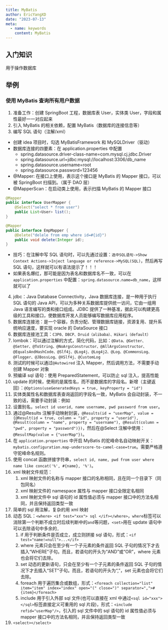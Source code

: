 ```yaml
---
title: MyBatis
author: EricYangXD
date: "2023-07-13"
meta:
  - name: keywords
    content: MyBatis
---
```


## 入门知识

用于操作数据库

## 举例

### 使用 MyBatis 查询所有用户数据

1. 准备工作：创建 SpringBoot 工程，数据库表 User，实体类 User，字段和属性最好一一对应起来
2. 引入 MyBatis 的相关依赖，配置 MyBatis（数据库的连接信息等）
3. 编写 SQL 语句（注解/xml）

- 创建 idea 项目时，勾选 MyBatisFramework 和 MySQLDriver（驱动）
- 数据库连接的四要素：在 application.properties 中配置
  - spring.datasource.driver-class-name=com.mysql.cj.jdbc.Driver
  - spring.datasource.url=jdbc:mysql://localhost:3306/db_name
  - spring.datasource.username=root
  - spring.datasource.password=123456
- @Mapper: 在接口上使用，表示这个接口是 MyBatis 的 Mapper 接口，可以被 SpringBoot 扫描到。（属于 DAO 层）
- @MapperScan：在启动类上使用，表示扫描 MyBatis 的 Mapper 接口

```java
@Mapper
public interface UserMapper {
    @Select("select * from user")
    public List<User> list();
}

@Mapper
public interface EmpMapper {
    @Delete("delele from emp where id=#{id}")
    public void delete(Integer id);
}
```

- 技巧：在注解中写 SQL 语句时，可以先通过设置：`选中SQL语句->Show Context Actions->Inject language or reference->MySQL(SQL)`，然后再写 SQL 语句，这样就可以有语法提示了！！！
- 如果表名爆红，那可能是因为表名和数据库名不一致，可以在 `application.properties` 中配置：`spring.datasource.name=db_name`，这样就可以了

4. jdbc：Java Database Connectivity，Java 数据库连接，是一种用于执行 SQL 语句的 Java API，可以为多种关系数据库提供统一访问，它由一组用 Java 语言编写的类和接口组成。JDBC 提供了一种基准，据此可以构建更高级的工具和接口，使数据库开发人员能够编写数据库应用程序。
5. 数据库连接池：是一个容器，负责分配、管理数据库链接，资源复用、提升系统响应速度，要实现 oracle 的 DataSource 接口
6. 数据库连接池工具：`C3P0、DBCP、Druid（alibaba）、Hikari（default）`
7. lombok：可以通过注解的方式，简化代码，比如：`@Data、@Getter、@Setter、@ToString、@NoArgsConstructor、@AllArgsConstructor、@EqualsAndHashCode、@Slf4j、@Log4j、@Log4j2、@Log、@CommonsLog、@Flogger、@JBossLog、@XSlf4j、@CustomLog`
8. 测试的时候可以通过`@Autowired` 注入 Mapper，然后调用方法，不需要手动创建 Mapper 对象
9. 预编译 sql 语句：使用 PreparedStatement，可以防止 sql 注入，提高性能
10. update 的时候，使用的是属性名，而不是数据库的字段名。新增（主键返回）：`@Options(useGeneratedKeys = true, keyProperty = "id")`
11. 实体类属性名和数据库表查询返回的字段名一致，MyBatis 会自动封装，不一致的话，需要手动封装：例如
12. 设置别名，`select id userid, name username, pwd password from user`。
13. 通过@Results 注解手动映射封装，`@Results(id = "userMap", value = {@Result(id = true, column = "id", property = "userid"), @Result(column = "name", property = "username"), @Result(column = "pwd", property = "password")})`，然后在@Select 注解中使用：`@ResultMap(value = {"userMap"})`。
14. 在 `application.properties` 中开启 MyBatis 的驼峰命名自动映射开关：`mybatis.configuration.map-underscore-to-camel-case=true`。需要严格遵守驼峰命名规则。
15. 使用 concat 函数拼接字符串，`select id, name, pwd from user where name like concat('%', #{name}, '%')`。
16. xml 映射文件规范：
    1. xml 映射文件的名称与 mapper 接口的名称相同，且在同一个目录下（同包同名）
    2. xml 映射文件的 namespace 属性与 mapper 接口全限定名相同
    3. xml 映射文件中 sql 语句的 id 属性值必须与 mapper 接口中的方法名相同，并且保持返回类型一致
17. 简单的 sql 用注解，复杂的用 xml 映射
18. 动态 SQL：`<where> <if test="xxx"> sql </if></where>`，`where`标签可以消除第一个判断不成立时后续判断中的`and`等问题，`<set>`用在 update 语句中可以去除语句中多余的`,`
    1. if 用于判断条件是否成立，成立则拼接 sql 语句，形式：`<if test="name!=null">...</if>`
    2. where 元素只会在至少有一个子元素的条件返回 SQL 子句的情况下才去插入“WHERE”子句。而且，若语句的开头为“AND”或“OR”，where 元素也会将它们去除。
    3. set 动态的更新语句，只会在至少有一个子元素的条件返回 SQL 子句的情况下才去插入“SET”子句。而且，若语句的开头为“,”，set 元素也会将它们去除。
    4. foreach 用于遍历集合或数组，形式：`<foreach collection="list" item="item" index="index" open="(" close=")" separator=",">#{item}</foreach>`
    5. include 用于引入外部 sql 文件(也可以直接在 xml 中通过`<sql id="xxx"></sql>`标签直接定义可重用的 sql 片段)，形式：`<include refid="userMap"/>`，引入的 sql 文件中的 sql 语句的 id 属性值必须与 mapper 接口中的方法名相同，并且保持返回类型一致
19. `<select></select>`
